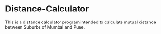 # Distance-Calculator

This is a distance calculator program intended to calculate mutual distance between Suburbs of Mumbai and Pune.
